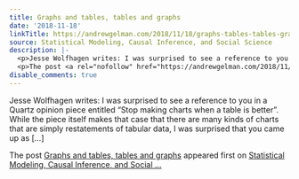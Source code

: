 ```yaml
---
title: Graphs and tables, tables and graphs
date: '2018-11-18'
linkTitle: https://andrewgelman.com/2018/11/18/graphs-tables-tables-graphs/
source: Statistical Modeling, Causal Inference, and Social Science
description: |-
  <p>Jesse Wolfhagen writes: I was surprised to see a reference to you in a Quartz opinion piece entitled &#8220;Stop making charts when a table is better&#8221;. While the piece itself makes that case that there are many kinds of charts that are simply restatements of tabular data, I was surprised that you came up as [&#8230;]</p>
  <p>The post <a rel="nofollow" href="https://andrewgelman.com/2018/11/18/graphs-tables-tables-graphs/">Graphs and tables, tables and graphs</a> appeared first on <a rel="nofollow" href="https://andrewgelman.com">Statistical Modeling, Causal Inference, and Social ...
disable_comments: true
---
```

<p>Jesse Wolfhagen writes: I was surprised to see a reference to you in a Quartz opinion piece entitled &#8220;Stop making charts when a table is better&#8221;. While the piece itself makes that case that there are many kinds of charts that are simply restatements of tabular data, I was surprised that you came up as [&#8230;]</p>
<p>The post <a rel="nofollow" href="https://andrewgelman.com/2018/11/18/graphs-tables-tables-graphs/">Graphs and tables, tables and graphs</a> appeared first on <a rel="nofollow" href="https://andrewgelman.com">Statistical Modeling, Causal Inference, and Social ...